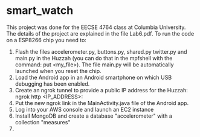 # smart_watch

This project was done for the EECSE 4764 class at Columbia University. The details of the project are explained in the file Lab6.pdf.
To run the code on a ESP8266 chip you need to:
1. Flash the files accelerometer.py, buttons.py, shared.py twitter.py and main.py in the Huzzah (you can do that in the mpfshell with the command: put <my_file>). The file main.py will be automatically launched when you reset the chip.
2. Load the Android app in an Android smartphone on which USB debugging has been enabled.
3. Create an ngrok tunnel to provide a public IP address for the Huzzah: ngrok http <IP_ADDRESS>:<PORT>
4. Put the new ngrok link in the MainActivity.java file of the Android app.
5. Log into your AWS console and launch an EC2 instance
6. Install MongoDB and create a database "accelerometer" with a collection "measures"
7. 